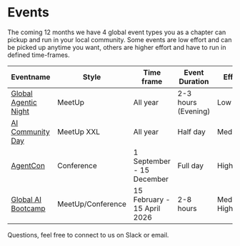 # Events

The coming 12 months we have 4 global event types you as a chapter can pickup and run in your local community. Some events are low effort and can be picked up anytime you want, others are higher effort and have to run in defined time-frames.


| Eventname | Style | Time frame | Event Duration | Effort |
| --- | --- | --- | --- | --- | 
| [Global Agentic Night](/agentic-nights.md) | MeetUp | All year  | 2-3 hours (Evening) | Low |
| [AI Community Day](/ai-community-day.md) | MeetUp XXL | All year | Half day | Medium |
| [AgentCon](/agentcon/) | Conference | 1 September - 15 December | Full day | High |
| [Global AI Bootcamp](/agentcamp-2026.md) | MeetUp/Conference | 15 February - 15 April 2026  | 2-8 hours | Medium-High |

Questions, feel free to connect to us on Slack or email.